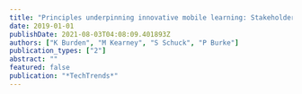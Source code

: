 ```yaml
---
title: "Principles underpinning innovative mobile learning: Stakeholders’ priorities"
date: 2019-01-01
publishDate: 2021-08-03T04:08:09.401893Z
authors: ["K Burden", "M Kearney", "S Schuck", "P Burke"]
publication_types: ["2"]
abstract: ""
featured: false
publication: "*TechTrends*"
---
```


